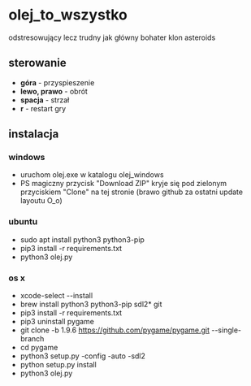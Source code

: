 # olej_to_wszystko
odstresowujący lecz trudny jak główny bohater klon asteroids

## sterowanie
* **góra** - przyspieszenie
* **lewo, prawo** - obrót
* **spacja** - strzał
* **r** - restart gry

## instalacja
### windows
* uruchom olej.exe w katalogu olej_windows
* PS magiczny przycisk "Download ZIP" kryje się pod zielonym przyciskiem "Clone" na tej stronie (brawo github za ostatni update layoutu O_o)
### ubuntu
* sudo apt install python3 python3-pip
* pip3 install -r requirements.txt
* python3 olej.py
### os x 
* xcode-select --install
* brew install python3 python3-pip sdl2* git
* pip3 install -r requirements.txt
* pip3 uninstall pygame
* git clone -b 1.9.6 https://github.com/pygame/pygame.git --single-branch
* cd pygame
* python3 setup.py -config -auto -sdl2
* python setup.py install
* python3 olej.py
